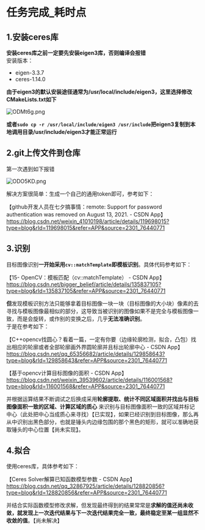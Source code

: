 # 任务完成_耗时点   
## 1.安装ceres库  
**安装ceres库之前一定要先安装eigen3库，否则编译会报错**   
安装版本：   
- eigen-3.3.7    
- ceres-1.14.0

**由于eigen3的默认安装途径通常为/usr/local/include/eigen3，这里选择修改CMakeLists.txt如下**  

![ODMt6g.png](https://ooo.0x0.ooo/2024/10/07/ODMt6g.png) 

**或者`sudo cp -r /usr/local/include/eigen3 /usr/include`把eigen3复制到本地调用目录/usr/include/eigen3才能正常运行**   
## 2.git上传文件到仓库   
第一次遇到如下报错   

![ODO5KD.png](https://ooo.0x0.ooo/2024/10/07/ODO5KD.png)   

解决方案很简单：生成一个自己的通用token即可，参考如下： 

【github开发人员在七夕搞事情：remote: Support for password authentication was removed on August 13, 2021. - CSDN App】   
<https://blog.csdn.net/weixin_41010198/article/details/119698015?type=blog&rId=119698015&refer=APP&source=2301_76440771> 

## 3.识别   
目标图像识别**一开始采用`cv::matchTemplate`即模板识别**。具体代码参考如下：

【15- OpenCV：模板匹配（cv::matchTemplate） - CSDN App】   
<https://blog.csdn.net/bigger_belief/article/details/135837105?type=blog&rId=135837105&refer=APP&source=2301_76440771>

**但**发现模板识别方法只能够拿着目标图像一块一块（目标图像的大小块）像素的去寻找与模板图像最相似的部分，这导致当被识别的图像如果不是完全与模板图像一致，而是会旋转，或作别的变换之后，几乎**无法准确识别**。   
于是在参考如下：

【C++opencv找圆心？看着一篇，一定有你要（边缘轮廓检测，拟合，凸包）找出相应的轮廓或者全部轮廓画外界圆轮廓并且标出轮廓中心 - CSDN App】   
<https://blog.csdn.net/qq_65356682/article/details/129858643?type=blog&rId=129858643&refer=APP&source=2301_76440771>  

【基于opencv计算目标图像的面积 - CSDN App】   
<https://blog.csdn.net/weixin_39539602/article/details/116001568?type=blog&rId=116001568&refer=APP&source=2301_76440771>  

并根据运算结果不断调试之后换成采用**轮廓提取、统计不同区域面积并找出与目标图像面积一致的区域、计算区域的质心** 来识别与目标图像面积一致的区域并标记中心（此处把中心当成质心来寻找）【已实现】，如果已经识别到目标图像，那么再从中识别出黑色部分，也就是锤头内边缘包围的那个黑色的矩形，就可以准确地获取锤头的中心位置【尚未实现】。   
## 4.拟合   
使用ceres库，具体参考如下：

【Ceres Solver解算已知函数模型参数 - CSDN App】   
<https://blog.csdn.net/qq_32867925/article/details/128820856?type=blog&rId=128820856&refer=APP&source=2301_76440771> 

并结合实际函数模型修改求解，但发现最终得到的结果常常是**求解的值还尚未收敛，就发现上一次迭代结果与下一次迭代结果完全一致，最终稳定至某一组显然不收敛的值**。【尚未解决】







